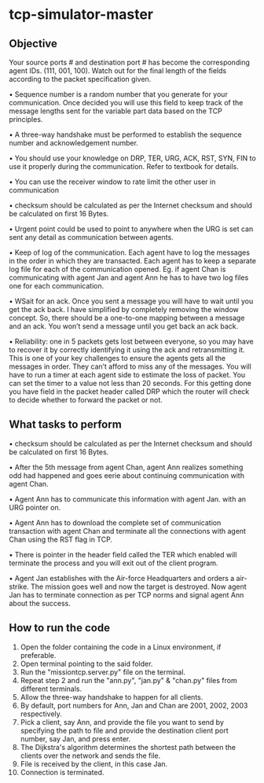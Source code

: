 # tcp-simulator-master

Objective
---------
Your source ports # and destination port # has become the corresponding agent IDs. (111, 001, 100). Watch out for the final length of the fields according to the packet specification given. 

•	Sequence number is a random number that you generate for your communication. Once decided you will use this field to keep track of the message lengths sent for the variable part data based on the TCP principles. 

•	A three-way handshake must be performed to establish the sequence number and acknowledgement number. 

•	You should use your knowledge on DRP, TER, URG, ACK, RST, SYN, FIN to use it properly during the communication. Refer to textbook for details. 

•	You can use the receiver window to rate limit the other user in communication 

•	checksum should be calculated as per the Internet checksum and should be calculated on first 16 Bytes. 

•	Urgent point could be used to point to anywhere when the URG is set can sent any detail as communication between agents. 

•	Keep of log of the communication. Each agent have to log the messages in the order in which they are transacted. Each agent has to keep a separate log file for each of the communication opened. Eg. if agent Chan is communicating with agent Jan and agent Ann he has to have two log files one for each communication. 

•	WSait for an ack. Once you sent a message you will have to wait until you get the ack back. I have simplified by completely removing the window concept. So, there should be a one-to-one mapping between a message and an ack. You won’t send a message until you get back an ack back. 

•	Reliability: one in 5 packets gets lost between everyone, so you may have to recover it by correctly identifying it using the ack and retransmitting it. This is one of your key challenges to ensure the agents gets all the messages in order. They can’t afford to miss any of the messages. You will have to run a timer at each agent side to estimate the loss of packet. You can set the timer to a value not less than 20 seconds. For this getting done you have field in the packet header called DRP which the router will check to decide whether to forward the packet or not. 


What tasks to perform
---------------------
• checksum should be calculated as per the Internet checksum and should be calculated on first 16 Bytes.

• After the 5th message from agent Chan, agent Ann realizes something odd had happened and goes eerie about continuing communication with agent Chan.

• Agent Ann has to communicate this information with agent Jan. with an URG pointer on.

• Agent Ann has to download the complete set of communication transaction with agent Chan and terminate all the connections with agent Chan using the RST flag in TCP.

• There is pointer in the header field called the TER which enabled will terminate the process and you will exit out of the client program.

• Agent Jan establishes with the Air-force Headquarters and orders a air-strike. The mission goes well and now the target is destroyed. Now agent Jan has to terminate connection as per TCP norms and signal agent Ann about the success.


How to run the code
--------------------

1.	Open the folder containing the code in a Linux environment, if preferable.
2.	Open terminal pointing to the said folder. 
3.	Run the "missiontcp.server.py" file on the terminal.
4.	Repeat step 2 and run the "ann.py", "jan.py" & "chan.py" files from different terminals.
5.	Allow the three-way handshake to happen for all clients.
6.	By default, port numbers for Ann, Jan and Chan are 2001, 2002, 2003 respectively.
7.	Pick a client, say Ann, and provide the file you want to send by specifying the path to file and provide the destination client port number, say Jan, and press enter.
8.	The Dijkstra's algorithm determines the shortest path between the clients over the network and sends the file.
9.	File is received by the client, in this case Jan.
10.	Connection is terminated.




